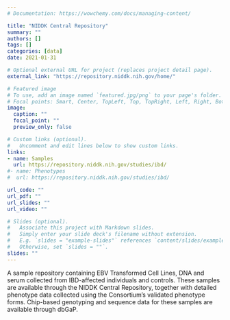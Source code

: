 ```yaml
---
# Documentation: https://wowchemy.com/docs/managing-content/

title: "NIDDK Central Repository"
summary: ""
authors: []
tags: []
categories: [data]
date: 2021-01-31

# Optional external URL for project (replaces project detail page).
external_link: "https://repository.niddk.nih.gov/home/"

# Featured image
# To use, add an image named `featured.jpg/png` to your page's folder.
# Focal points: Smart, Center, TopLeft, Top, TopRight, Left, Right, BottomLeft, Bottom, BottomRight.
image:
  caption: ""
  focal_point: ""
  preview_only: false

# Custom links (optional).
#   Uncomment and edit lines below to show custom links.
links:
- name: Samples
  url: https://repository.niddk.nih.gov/studies/ibd/
#- name: Phenotypes
#  url: https://repository.niddk.nih.gov/studies/ibd/

url_code: ""
url_pdf: ""
url_slides: ""
url_video: ""

# Slides (optional).
#   Associate this project with Markdown slides.
#   Simply enter your slide deck's filename without extension.
#   E.g. `slides = "example-slides"` references `content/slides/example-slides.md`.
#   Otherwise, set `slides = ""`.
slides: ""
---
```

A sample repository containing EBV Transformed Cell Lines, DNA and serum collected from IBD-affected individuals and controls. These samples are available through the NIDDK Central Repository, together with detailed phenotype data collected using the Consortium’s validated phenotype forms. Chip-based genotyping and sequence data for these samples are available through dbGaP.
